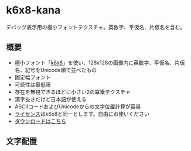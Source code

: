 k6x8-kana
=========

デバッグ表示用の極小フォントテクスチャ。英数字、平仮名、片仮名を含む。

## 概要

- 極小フォント「[k6x8](http://www.geocities.jp/littlimi/k6x8.htm)」を使い、128x128の画像内に英数字、平仮名、片仮名、記号をUnicode順で並べたもの
 - 固定幅フォント
 - 可読性は最低限
 - 存在を無視できるほどに小さい2の冪乗テクスチャ
 - 漢字抜きだけど日本語が使える
 - ASCIIコードおよびUnicodeからの文字位置計算が容易
- [ライセンス](http://www.geocities.jp/littlimi/font.htm#license)はk6x8と同一とします。自由にお使いください
- [ダウンロードはこちら](https://raw.github.com/nobutaka/k6x8-kana/master/k6x8-kana.png)

## 文字配置
